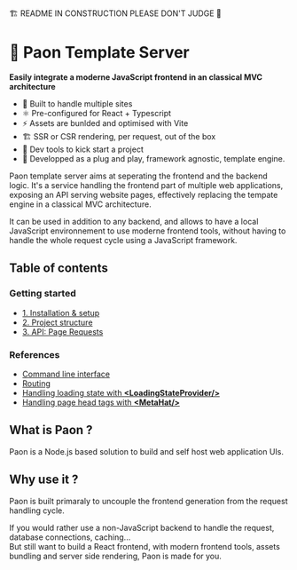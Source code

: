 🏗️ README IN CONSTRUCTION PLEASE DON'T JUDGE 🔧

# 🦚 Paon Template Server
**Easily integrate a moderne JavaScript frontend in an classical MVC architecture**

- 🌌 Built to handle multiple sites
- ⚛️ Pre-configured for React + Typescript
- ⚡ Assets are bunlded and optimised with Vite
- 🏗️ SSR or CSR rendering, per request, out of the box
- 🔧 Dev tools to kick start a project
- 🧩 Developped as a plug and play, framework agnostic, template engine.

Paon template server aims at seperating the frontend and the backend logic.
It's a service handling the frontend part of multiple web applications, exposing an API serving website pages, effectively replacing the tempate engine in a classical MVC architecture.

It can be used in addition to any backend, and allows to have a local JavaScript environnement to use moderne frontend tools, without having to handle the whole request cycle using a JavaScript framework.

## Table of contents

### Getting started

- [1. Installation & setup](/documentation/getting-started/1-setup.md)
-  [2. Project structure](/documentation/getting-started/2-structure.md) 
-  [3. API: Page Requests](/documentation/getting-started/3-api.md) 

### References

- [Command line interface](/documentation/references/cli.md)
- [Routing](/documentation/references/routing.md)
- [Handling loading state with **\<LoadingStateProvider\/\>**](/documentation/references/loading-context.md)
- [Handling page head tags with **\<MetaHat\/\>**](/documentation/references/meta-hat.md)


## What is Paon ?

Paon is a Node.js based solution to build and self host web application UIs.

## Why use it ?

Paon is built primaraly to uncouple the frontend generation from the request handling cycle. 

If you would rather use a non-JavaScript backend to handle the request, database connections, caching...\
But still want to build a React frontend, with modern frontend tools, assets bundling and server side rendering, Paon is made for you.

